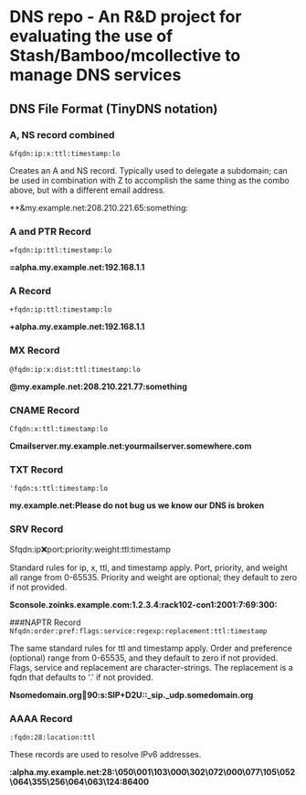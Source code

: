 # DNS repo - An R&D project for evaluating the use of Stash/Bamboo/mcollective to manage DNS services
## DNS File Format (TinyDNS notation)
### A, NS record combined
`&fqdn:ip:x:ttl:timestamp:lo`

Creates an A and NS record. Typically used to delegate a subdomain; can be used in combination with Z to accomplish the same thing as the combo above, but with a different email address.

**&my.example.net:208.210.221.65:something:
### A and PTR Record
`=fqdn:ip:ttl:timestamp:lo`

**=alpha.my.example.net:192.168.1.1**

### A Record
`+fqdn:ip:ttl:timestamp:lo`

**+alpha.my.example.net:192.168.1.1**

### MX Record
`@fqdn:ip:x:dist:ttl:timestamp:lo`

**@my.example.net:208.210.221.77:something**

### CNAME Record
`Cfqdn:x:ttl:timestamp:lo`

**Cmailserver.my.example.net:yourmailserver.somewhere.com**

### TXT Record
`'fqdn:s:ttl:timestamp:lo`

**my.example.net:Please do not bug us we know our DNS is broken**

### SRV Record
Sfqdn:ip:x:port:priority:weight:ttl:timestamp

Standard rules for ip, x, ttl, and timestamp apply. Port, priority, and weight all range from 0-65535. Priority and weight are optional; they default to zero if not provided.

**Sconsole.zoinks.example.com:1.2.3.4:rack102-con1:2001:7:69:300:**

###NAPTR Record
`Nfqdn:order:pref:flags:service:regexp:replacement:ttl:timestamp`

The same standard rules for ttl and timestamp apply. Order and preference (optional) range from 0-65535, and they default to zero if not provided. Flags, service and replacement are character-strings. The replacement is a fqdn that defaults to '.' if not provided.

**Nsomedomain.org:100:90:s:SIP+D2U::_sip._udp.somedomain.org**

### AAAA Record
`:fqdn:28:location:ttl`

These records are used to resolve IPv6 addresses.

**:alpha.my.example.net:28:\050\001\103\000\302\072\000\077\105\052\064\355\256\064\063\124:86400**
